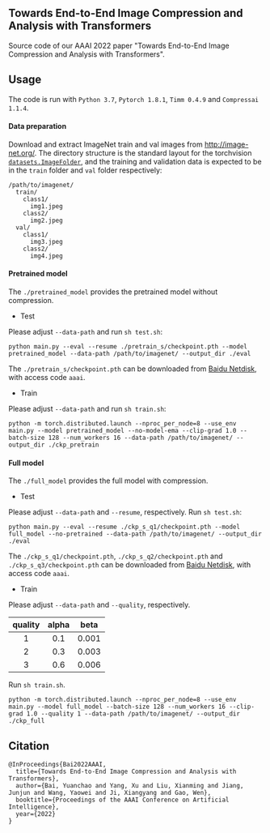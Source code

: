 ## Towards End-to-End Image Compression and Analysis with Transformers

Source code of our AAAI 2022 paper "Towards End-to-End Image Compression and Analysis with Transformers".

## Usage
The code is run with `Python 3.7`, `Pytorch 1.8.1`, `Timm 0.4.9` and `Compressai 1.1.4`.

#### Data preparation
Download and extract ImageNet train and val images from http://image-net.org/.
The directory structure is the standard layout for the torchvision [`datasets.ImageFolder`](https://pytorch.org/vision/stable/datasets.html?highlight=imagefolder#torchvision.datasets.ImageFolder), and the training and validation data is expected to be in the `train` folder and `val` folder respectively:

```
/path/to/imagenet/
  train/
    class1/
      img1.jpeg
    class2/
      img2.jpeg
  val/
    class1/
      img3.jpeg
    class2/
      img4.jpeg
```

#### Pretrained model
The `./pretrained_model` provides the pretrained model without compression.
* Test

Please adjust `--data-path` and run `sh test.sh`:
```
python main.py --eval --resume ./pretrain_s/checkpoint.pth --model pretrained_model --data-path /path/to/imagenet/ --output_dir ./eval
```
The `./pretrain_s/checkpoint.pth` can be downloaded from [Baidu Netdisk](https://pan.baidu.com/s/1RFXeKEzRn7mWk7ay0mQh_Q), with access code `aaai`.
* Train

Please adjust `--data-path` and run `sh train.sh`:
```
python -m torch.distributed.launch --nproc_per_node=8 --use_env main.py --model pretrained_model --no-model-ema --clip-grad 1.0 --batch-size 128 --num_workers 16 --data-path /path/to/imagenet/ --output_dir ./ckp_pretrain
```

#### Full model
The `./full_model` provides the full model with compression.
* Test

Please adjust `--data-path` and `--resume`, respectively. Run `sh test.sh`:
```
python main.py --eval --resume ./ckp_s_q1/checkpoint.pth --model full_model --no-pretrained --data-path /path/to/imagenet/ --output_dir ./eval
```
The `./ckp_s_q1/checkpoint.pth`, `./ckp_s_q2/checkpoint.pth` and `./ckp_s_q3/checkpoint.pth` can be downloaded from [Baidu Netdisk](https://pan.baidu.com/s/1RFXeKEzRn7mWk7ay0mQh_Q), with access code `aaai`.

* Train

Please adjust `--data-path` and `--quality`, respectively.

| quality | alpha | beta | 
| :---: | :---: | :---: |
| 1 | 0.1 | 0.001 |
| 2 | 0.3 | 0.003 |
| 3 | 0.6 | 0.006 |
Run `sh train.sh`.
```
python -m torch.distributed.launch --nproc_per_node=8 --use_env main.py --model full_model --batch-size 128 --num_workers 16 --clip-grad 1.0 --quality 1 --data-path /path/to/imagenet/ --output_dir ./ckp_full
```

## Citation
```
@InProceedings{Bai2022AAAI,
  title={Towards End-to-End Image Compression and Analysis with Transformers},
  author={Bai, Yuanchao and Yang, Xu and Liu, Xianming and Jiang, Junjun and Wang, Yaowei and Ji, Xiangyang and Gao, Wen},
  booktitle={Proceedings of the AAAI Conference on Artificial Intelligence},
  year={2022}
}
```
